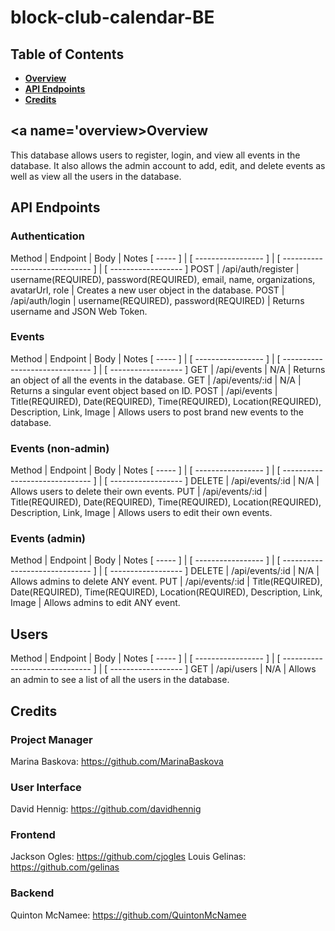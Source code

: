 # block-club-calendar-BE

## Table of Contents

- **[Overview](#overview)**<br>
- **[API Endpoints](#api-endpoints)**<br>
- **[Credits](#credits)**<br>

## <a name='overview></a>Overview
This database allows users to register, login, and view all events in the database. It also allows the admin account to add, edit, and delete events as well as view all the users in the database.

## API Endpoints

### Authentication
Method | Endpoint | Body | Notes
[ ----- ] | [ ----------------- ] | [ ------------------------------ ] | [ ------------------ ]
POST | /api/auth/register | username(REQUIRED), password(REQUIRED), email, name, organizations, avatarUrl, role | Creates a new user object in the database.
POST | /api/auth/login |  username(REQUIRED), password(REQUIRED) | Returns username and JSON Web Token.

### Events
Method | Endpoint | Body | Notes
[ ----- ] | [ ----------------- ] | [ ------------------------------ ] | [ ------------------ ]
GET | /api/events | N/A | Returns an object of all the events in the database.
GET | /api/events/:id | N/A | Returns a singular event object based on ID.
POST | /api/events | Title(REQUIRED), Date(REQUIRED), Time(REQUIRED), Location(REQUIRED), Description, Link, Image | Allows users to post brand new events to the database.

### Events (non-admin)
Method | Endpoint | Body | Notes
[ ----- ] | [ ----------------- ] | [ ------------------------------ ] | [ ------------------ ]
DELETE | /api/events/:id | N/A | Allows users to delete their own events.
PUT | /api/events/:id | Title(REQUIRED), Date(REQUIRED), Time(REQUIRED), Location(REQUIRED), Description, Link, Image | Allows users to edit their own events.

### Events (admin)
Method | Endpoint | Body | Notes
[ ----- ] | [ ----------------- ] | [ ------------------------------ ] | [ ------------------ ]
DELETE | /api/events/:id | N/A | Allows admins to delete ANY event.
PUT | /api/events/:id | Title(REQUIRED), Date(REQUIRED), Time(REQUIRED), Location(REQUIRED), Description, Link, Image | Allows admins to edit ANY event.

## Users
Method | Endpoint | Body | Notes
[ ----- ] | [ ----------------- ] | [ ------------------------------ ] | [ ------------------ ]
GET | /api/users | N/A | Allows an admin to see a list of all the users in the database.

## Credits
### Project Manager
Marina Baskova: https://github.com/MarinaBaskova

### User Interface
David Hennig: https://github.com/davidhennig

### Frontend
Jackson Ogles: https://github.com/cjogles
Louis Gelinas: https://github.com/gelinas

### Backend
Quinton McNamee: https://github.com/QuintonMcNamee